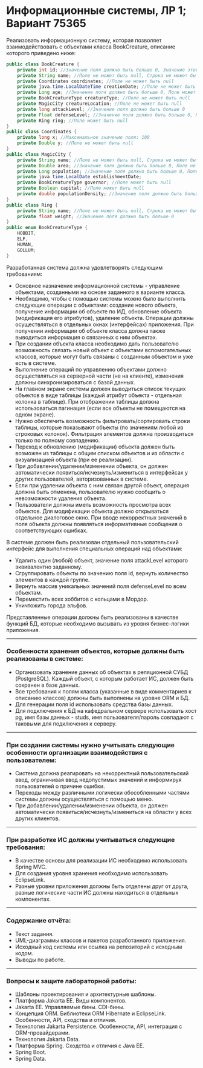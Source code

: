 # Информационные системы, ЛР 1; Вариант 75365

Реализовать информационную систему, которая позволяет взаимодействовать с объектами класса BookCreature, описание которого приведено ниже:

```java
public class BookCreature {
    private int id; //Значение поля должно быть больше 0, Значение этого поля должно быть уникальным, Значение этого поля должно генерироваться автоматически
    private String name; //Поле не может быть null, Строка не может быть пустой
    private Coordinates coordinates; //Поле не может быть null
    private java.time.LocalDateTime creationDate; //Поле не может быть null, Значение этого поля должно генерироваться автоматически
    private Long age; //Значение поля должно быть больше 0, Поле может быть null
    private BookCreatureType creatureType; //Поле не может быть null
    private MagicCity creatureLocation; //Поле не может быть null
    private long attackLevel; //Значение поля должно быть больше 0
    private Float defenseLevel; //Значение поля должно быть больше 0, Поле не может быть null
    private Ring ring; //Поле может быть null
}
public class Coordinates {
    private long x; //Максимальное значение поля: 109
    private Double y; //Поле не может быть null
}
public class MagicCity {
    private String name; //Поле не может быть null, Строка не может быть пустой
    private Double area; //Значение поля должно быть больше 0, Поле не может быть null
    private Long population; //Значение поля должно быть больше 0, Поле не может быть null
    private java.time.LocalDate establishmentDate;
    private BookCreatureType governor; //Поле может быть null
    private Boolean capital; //Поле может быть null
    private double populationDensity; //Значение поля должно быть больше 0
}
public class Ring {
    private String name; //Поле не может быть null, Строка не может быть пустой
    private float weight; //Значение поля должно быть больше 0
}
public enum BookCreatureType {
    HOBBIT,
    ELF,
    HUMAN,
    GOLLUM;
}
````

Разработанная система должна удовлетворять следующим требованиям:

* Основное назначение информационной системы - управление объектами, созданными на основе заданного в варианте класса.
* Необходимо, чтобы с помощью системы можно было выполнить следующие операции с объектами: создание нового объекта, получение информации об объекте по ИД, обновление объекта (модификация его атрибутов), удаление объекта. Операции должны осуществляться в отдельных окнах (интерфейсах) приложения. При получении информации об объекте класса должна также выводиться информация о связанных с ним объектах.
* При создании объекта класса необходимо дать пользователю возможность связать новый объект с объектами вспомогательных классов, которые могут быть связаны с созданным объектом и уже есть в системе.
* Выполнение операций по управлению объектами должно осуществляться на серверной части (не на клиенте), изменения должны синхронизироваться с базой данных.
* На главном экране системы должен выводиться список текущих объектов в виде таблицы (каждый атрибут объекта - отдельная колонка в таблице). При отображении таблицы должна использоваться пагинация (если все объекты не помещаются на одном экране).
* Нужно обеспечить возможность фильтровать/сортировать строки таблицы, которые показывают объекты (по значениям любой из строковых колонок). Фильтрация элементов должна производиться только по полному совпадению.
* Переход к обновлению (модификации) объекта должен быть возможен из таблицы с общим списком объектов и из области с визуализацией объекта (при ее реализации).
* При добавлении/удалении/изменении объекта, он должен автоматически появиться/исчезнуть/измениться в интерфейсах у других пользователей, авторизованных в системе.
* Если при удалении объекта с ним связан другой объект, операция должна быть отменена, пользователю нужно сообщить о невозможности удаления объекта.
* Пользователи должны иметь возможность просмотра всех объектов. Для модификации объекта должно открываться отдельное диалоговое окно. При вводе некорректных значений в поля объекта должны появляться информативные сообщения о соответствующих ошибках.

В системе должен быть реализован отдельный пользовательский интерфейс для выполнения специальных операций над объектами:

* Удалить один (любой) объект, значение поля attackLevel которого эквивалентно заданному.
* Сгруппировать объекты по значению поля id, вернуть количество элементов в каждой группе.
* Вернуть массив уникальных значений поля defenseLevel по всем объектам.
* Переместить всех хоббитов с кольцами в Мордор.
* Уничтожить города эльфов.

Представленные операции должны быть реализованы в качестве функций БД, которые необходимо вызывать из уровня бизнес-логики приложения.

---

### Особенности хранения объектов, которые должны быть реализованы в системе:

* Организовать хранение данных об объектах в реляционной СУБД (PostgreSQL). Каждый объект, с которым работает ИС, должен быть сохранен в базе данных.
* Все требования к полям класса (указанные в виде комментариев к описанию классов) должны быть выполнены на уровне ORM и БД.
* Для генерации поля id использовать средства базы данных.
* Для подключения к БД на кафедральном сервере использовать хост pg, имя базы данных - studs, имя пользователя/пароль совпадают с таковыми для подключения к серверу.

---

### При создании системы нужно учитывать следующие особенности организации взаимодействия с пользователем:

* Система должна реагировать на некорректный пользовательский ввод, ограничивая ввод недопустимых значений и информируя пользователей о причине ошибки.
* Переходы между различными логически обособленными частями системы должны осуществляться с помощью меню.
* При добавлении/удалении/изменении объекта, он должен автоматически появиться/исчезнуть/измениться на области у всех других клиентов.

---

### При разработке ИС должны учитываться следующие требования:

* В качестве основы для реализации ИС необходимо использовать Spring MVC.
* Для создания уровня хранения необходимо использовать EclipseLink.
* Разные уровни приложения должны быть отделены друг от друга, разные логические части ИС должны находиться в отдельных компонентах.

---

### Содержание отчёта:

* Текст задания.
* UML-диаграммы классов и пакетов разработанного приложения.
* Исходный код системы или ссылка на репозиторий с исходным кодом.
* Выводы по работе.

---

### Вопросы к защите лабораторной работы:

* Шаблоны проектирования и архитектурные шаблоны.
* Платформа Jakarta EE. Виды компонентов.
* Jakarta EE. Управляемые бины. CDI-бины.
* Концепция ORM. Библиотеки ORM Hibernate и EclipseLink. Особенности, API, сходства и отличия.
* Технология Jakarta Persistence. Особенности, API, интеграция с ORM-провайдерами.
* Технология Jakarta Data.
* Платформа Spring. Сходства и отличия с Java EE.
* Spring Boot.
* Spring Data.